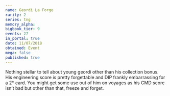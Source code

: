 ```yaml
---
name: Geordi La Forge
rarity: 2
series: tng
memory_alpha:
bigbook_tier: 9
events: 27
in_portal: true
date: 11/07/2018
obtained: Event
mega: false
published: true
---
```


Nothing stellar to tell about young geordi other than his collection bonus. His engineering score is pretty forgettable and DIP frankly embarrassing for a 2* card. You might get some use out of him on voyages as his CMD score isn’t bad but other than that, freeze and forget.
